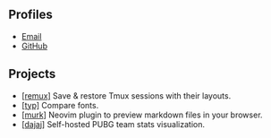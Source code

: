 ---
---

## Profiles

- [Email](mailto:antennatower@proton.me)
- [GitHub](https://github.com/antennatower)

## Projects

- [[remux]](https://github.com/antennatower/remux) Save & restore Tmux sessions with their layouts.
- [[typ]](https://github.com/antennatower/typ) Compare fonts.
- [[murk]](https://github.com/antennatower/murk.nvim) Neovim plugin to preview markdown files in your browser.
- [[dajaj]](https://github.com/antennatower/dajaj) Self-hosted PUBG team stats visualization.
